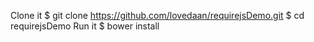 Clone it
$ git clone https://github.com/lovedaan/requirejsDemo.git
$ cd  requirejsDemo
Run it
$ bower install